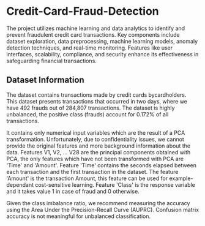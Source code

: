 # Credit-Card-Fraud-Detection
The project utilizes machine learning and data analytics to identify and prevent fraudulent credit card transactions. Key components include dataset exploration, data preprocessing, machine learning models, anomaly detection techniques, and real-time monitoring. Features like user interfaces, scalability, compliance, and security enhance its effectiveness in safeguarding financial transactions.

## Dataset Information

The dataset contains transactions made by credit cards bycardholders.    
This dataset presents transactions that occurred in two days, where we have 492 frauds out of 284,807 transactions. The dataset is highly unbalanced, the positive class (frauds) account for 0.172% of all transactions.  

It contains only numerical input variables which are the result of a PCA transformation. Unfortunately, due to confidentiality issues, we cannot provide the original features and more background information about the data. Features V1, V2, … V28 are the principal components obtained with PCA, the only features which have not been transformed with PCA are 'Time' and 'Amount'. Feature 'Time' contains the seconds elapsed between each transaction and the first transaction in the dataset. The feature 'Amount' is the transaction Amount, this feature can be used for example-dependant cost-sensitive learning. Feature 'Class' is the response variable and it takes value 1 in case of fraud and 0 otherwise.  

Given the class imbalance ratio, we recommend measuring the accuracy using the Area Under the Precision-Recall Curve (AUPRC). Confusion matrix accuracy is not meaningful for unbalanced classification.  
